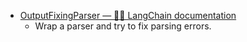 - [OutputFixingParser — 🦜🔗 LangChain documentation](https://python.langchain.com/api_reference/langchain/output_parsers/langchain.output_parsers.fix.OutputFixingParser.html#outputfixingparser)
	- Wrap a parser and try to fix parsing errors.